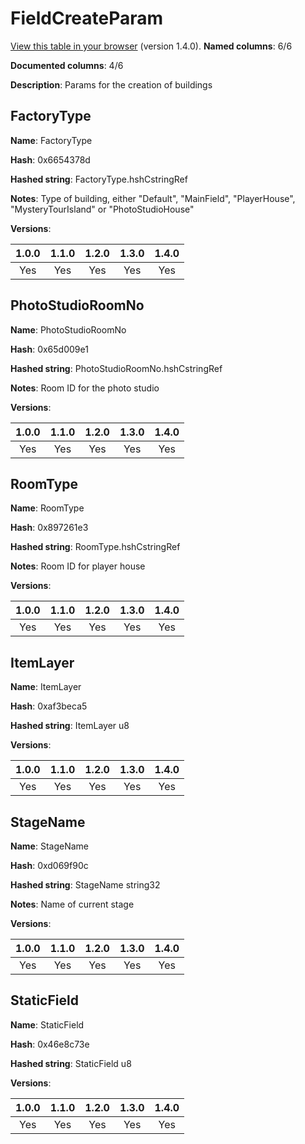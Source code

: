 # FieldCreateParam
[View this table in your browser](FieldCreateParam-value.md) (version 1.4.0).
**Named columns**: 6/6

**Documented columns**: 4/6

**Description**: Params for the creation of buildings
## FactoryType

**Name**: FactoryType

**Hash**: 0x6654378d

**Hashed string**: FactoryType.hshCstringRef

**Notes**: Type of building, either "Default", "MainField", "PlayerHouse", "MysteryTourIsland" or "PhotoStudioHouse"

**Versions**: 

 | 1.0.0 | 1.1.0 | 1.2.0 | 1.3.0 | 1.4.0 |
|:--:|:--:|:--:|:--:|:--:|
| Yes | Yes | Yes | Yes | Yes | 


## PhotoStudioRoomNo

**Name**: PhotoStudioRoomNo

**Hash**: 0x65d009e1

**Hashed string**: PhotoStudioRoomNo.hshCstringRef

**Notes**: Room ID for the photo studio

**Versions**: 

 | 1.0.0 | 1.1.0 | 1.2.0 | 1.3.0 | 1.4.0 |
|:--:|:--:|:--:|:--:|:--:|
| Yes | Yes | Yes | Yes | Yes | 


## RoomType

**Name**: RoomType

**Hash**: 0x897261e3

**Hashed string**: RoomType.hshCstringRef

**Notes**: Room ID for player house

**Versions**: 

 | 1.0.0 | 1.1.0 | 1.2.0 | 1.3.0 | 1.4.0 |
|:--:|:--:|:--:|:--:|:--:|
| Yes | Yes | Yes | Yes | Yes | 


## ItemLayer

**Name**: ItemLayer

**Hash**: 0xaf3beca5

**Hashed string**: ItemLayer u8

**Versions**: 

 | 1.0.0 | 1.1.0 | 1.2.0 | 1.3.0 | 1.4.0 |
|:--:|:--:|:--:|:--:|:--:|
| Yes | Yes | Yes | Yes | Yes | 


## StageName

**Name**: StageName

**Hash**: 0xd069f90c

**Hashed string**: StageName string32

**Notes**: Name of current stage

**Versions**: 

 | 1.0.0 | 1.1.0 | 1.2.0 | 1.3.0 | 1.4.0 |
|:--:|:--:|:--:|:--:|:--:|
| Yes | Yes | Yes | Yes | Yes | 


## StaticField

**Name**: StaticField

**Hash**: 0x46e8c73e

**Hashed string**: StaticField u8

**Versions**: 

 | 1.0.0 | 1.1.0 | 1.2.0 | 1.3.0 | 1.4.0 |
|:--:|:--:|:--:|:--:|:--:|
| Yes | Yes | Yes | Yes | Yes | 


